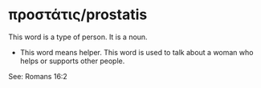 # προστάτις/prostatis
This word is a type of person. It is a noun.
* This word means helper. This word is used to talk about a woman who helps or supports other people.

See: Romans 16:2
